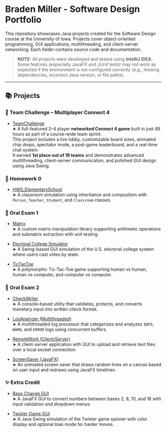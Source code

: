# Braden Miller - Software Design Portfolio

This repository showcases Java projects created for the Software Design course at the University of Iowa. Projects cover object-oriented programming, GUI applications, multithreading, and client-server networking. Each folder contains source code and documentation.

> **NOTE:** All projects were developed and tested using **IntelliJ IDEA**. Some features (especially JavaFX and JUnit tests) may not work as expected if the environment is not configured correctly (e.g., missing dependencies, incorrect Java version, or file paths).

---

## 📚 Projects

### 🧩 Team Challenge – Multiplayer Connect 4
- [TeamChallenge](./TeamChallenge/)  
  ➤ A full-featured 2–4 player **networked Connect 4 game** built in just 48 hours as part of a course-wide team sprint.  
  This project includes a live lobby, customizable board sizes, animated chip drops, spectator mode, a post-game leaderboard, and a real-time chat system.  
  It earned **1st place out of 18 teams** and demonstrates advanced multithreading, client-server communication, and polished GUI design using Java Swing.

### 🏫 Homework 0
- [HW0_ElementarySchool](./homework0/)  
  ➤ A classroom simulation using inheritance and composition with `Person`, `Teacher`, `Student`, and `Classroom` classes.

### 🧪 Oral Exam 1
- [Matrix](./Matrix/)  
  ➤ A custom matrix manipulation library supporting arithmetic operations and submatrix extraction with unit testing.

- [Electoral College Simulator](./ElectoralCollege/)  
  ➤ A Swing-based GUI simulation of the U.S. electoral college system where users cast votes by state.

- [TicTacToe](./TicTacToe/)  
  ➤ A polymorphic Tic-Tac-Toe game supporting human vs human, human vs computer, and computer vs computer.

### 🧠 Oral Exam 2
- [CheckWriter](./CheckWriter/)  
  ➤ A console-based utility that validates, protects, and converts monetary input into written check format.

- [LogAnalyzer (Multithreaded)](./LogAnalyzer/)  
  ➤ A multithreaded log processor that categorizes and analyzes `INFO`, `WARN`, and `ERROR` logs using concurrent buffers.

- [RemoteWork (Client/Server)](./RemoteWork/)  
  ➤ A client-server application with GUI to upload and retrieve text files over a local socket connection.

- [ScreenSaver (JavaFX)](./ScreenSaver/)  
  ➤ An animated screen saver that draws random lines on a canvas based on user input and redraws using JavaFX timelines.

### ✨ Extra Credit
- [Base Change GUI](./extra_credit/BaseChange/)  
  ➤ A JavaFX GUI to convert numbers between bases 2, 8, 10, and 16 with input validation and dropdown menus.

- [Twister Game GUI](./extra_credit/TwisterMedium/)  
  ➤ A Java Swing simulation of the Twister game spinner with color display and optional bias mode for harder moves.
